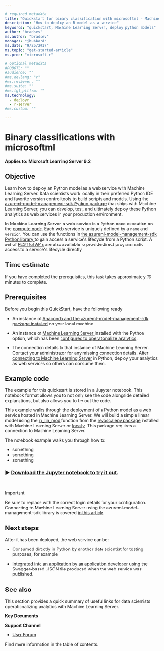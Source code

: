 ```yaml
---

# required metadata
title: "Quickstart for binary classification with microsoftml - Machine Learning Server | Microsoft Docs"
description: "How to deploy an R model as a service"
keywords: "quickstart, Machine Learning Server, deploy python models"
author: "bradsev"
ms.author: "bradsev"
manager: "jhubbard"
ms.date: "9/25/2017"
ms.topic: "get-started-article"
ms.prod: "microsoft-r"

# optional metadata
#ROBOTS: ""
#audience: ""
#ms.devlang: "r"
#ms.reviewer: ""
#ms.suite: ""
#ms.tgt_pltfrm: ""
ms.technology: 
  - deployr
  - r-server
#ms.custom: ""

---
```

# Binary classifications with microsoftml

**Applies to: Microsoft Learning Server 9.2**

## Objective

Learn how to deploy an Python model as a web service with Machine Learning Server. Data scientists work locally in their preferred Python IDE and favorite version control tools to build scripts and models. Using the [azureml-model-management-sdk Python package](../../python-reference/azureml-model-management-sdk/azureml-model-management-sdk.md) that ships with Machine Learning Server, you can develop, test, and ultimately deploy these Python analytics as web services in your production environment. 

In Machine Learning Server, a web service is a Python code execution on the [compute node](../configure-start-for-administrators.md#configure-server-for-operationalization). Each web service is uniquely defined by a `name` and `version`. You can use the functions in [the azureml-model-management-sdk Python library ](../../python-reference/azureml-model-management-sdk/azureml-model-management-sdk.md) to gain access a service's lifecycle from a Python script. A set of [RESTful APIs](https://microsoft.github.io/deployr-api-docs/#services-management-apis) are also available to provide direct programmatic access to a service's lifecycle directly. 

## Time estimate

If you have completed the prerequisites, this task takes approximately *10* minutes to complete.

## Prerequisites

Before you begin this QuickStart, have the following ready:

+ An instance of [Anaconda and the azureml-model-management-sdk package installed](../../install/python-libraries-interpreter.md) on your local machine.    

+ An instance of [Machine Learning Server ](../../what-is-machine-learning-server.md) installed with the Python option, which has been [configured to operationalize analytics](../../operationalize/configure-start-for-administrators.md#configure-server-for-operationalization).

+ The connection details to that instance of Machine Learning Server. Contact your administrator for any missing connection details. After [connecting to Machine Learning Server](../../operationalize/python/how-to-authenticate-in-python.md) in Python, deploy your analytics as web services so others can consume them. 


## Example code

The example for this quickstart is stored in a Jupyter notebook. This notebook format allows you to not only see the code alongside detailed explanations, but also allows you to try out the code.

This example walks through the deployment of a Python model as a web service hosted in Machine Learning Server. We will build a simple linear model using the [rx_lin_mod](../../python-reference/revoscalepy/rx-lin-mod.md) function from the [revoscalepy package](../../python-reference/revoscalepy/revoscalepy-package.md) installed with Machine Learning Server or [locally](../../install/python-libraries-interpreter.md). This package requires a connection to Machine Learning Server.  

The notebook example walks you through how to:
+ something
+ something
+ something


### &#9658; [**Download the Jupyter notebook to try it out**](https://notebooks.azure.com/jmartens/libraries/pyservice17).

&nbsp;

>[!IMPORTANT]
>Be sure to replace with the correct login details for your configuration. Connecting to Machine Learning Server using the azureml-model-management-sdk library is covered [in this article](how-to-authenticate-in-python.md).

## Next steps

After it has been deployed, the web service can be: 
+ Consumed directly in Python by another data scientist for testing purposes, for example 

+ [Integrated into an application by an application developer](../how-to-build-api-clients-from-swagger-for-app-integration.md)  using the  Swagger-based .JSON file produced when the web service was published. 

## See also

This section provides a quick summary of useful links for data scientists operationalizing analytics with Machine Learning Server.

**Key Documents**

**Support Channel**
 + [User Forum](https://social.msdn.microsoft.com/Forums/en-US/home?forum=microsoftr)


Find more information in the table of contents.
